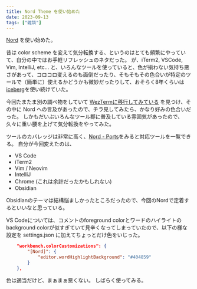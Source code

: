 ```yaml
---
title: Nord Theme を使い始めた
date: 2023-09-13
tags: ["雑談"]
---
```


[Nord](https://www.nordtheme.com/) を使い始めた。

昔は color scheme を変えて気分転換する、というのはとても頻繁にやっていて、自分の中ではお手軽リフレッシュのネタだった。
が、iTerm2, VSCode, Vim, IntelliJ, etc... と、いろんなツールを使っていると、色が揃わない気持ち悪さがあって、コロコロ変えるのも面倒だったり、そもそもその色合いが特定のツールで（簡単に）使えるかどうかも微妙だったりして、おそらく8年くらいは [iceberg](https://cocopon.github.io/iceberg.vim/)を使い続けていた。

今回たまたま別の調べ物をしていて [WezTermに移行してみている](https://zenn.dev/ymotongpoo/scraps/ec945f11b2b750) を見つけ、その中に Nord への言及があったので、チラ見してみたら、かなり好みの色合いだった。
しかもだいぶいろんなツール郡に普及している雰囲気があったので、久々に重い腰を上げて気分転換をやってみた。

ツールのカバレッジは非常に高く、[Nord - Ports](https://www.nordtheme.com/ports)をみると対応ツールを一覧できる。
自分が今回変えたのは、

- VS Code
- iTerm2
- Vim / Neovim
- IntelliJ
- Chrome (これは余計だったかもしれない)
- Obsidian

Obsidianのテーマは結構悩ましかったところだったので、今回のNordで定着するといいなと思っている。

VS Codeについては、コメントのforeground colorとワードのハイライトのbackground colorが似すぎていて見辛くなってしまっていたので、以下の様な設定を settings.json に加えてちょっとだけ色をいじった。

```json
    "workbench.colorCustomizations": {
        "[Nord]": {
            "editor.wordHighlightBackground": "#404859"
        }
    },
```

色は適当だけど、まぁまぁ悪くない。
しばらく使ってみる。
